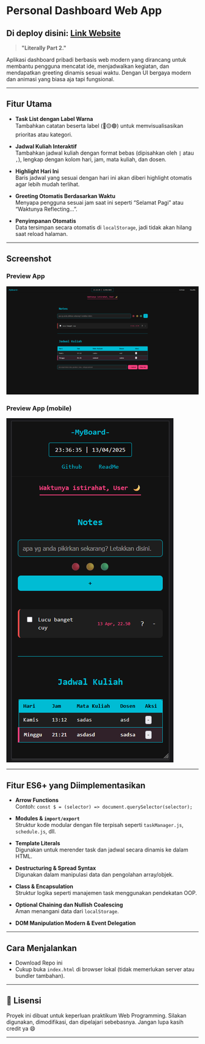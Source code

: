 # Personal Dashboard Web App

## Di deploy disini: [Link Website](https://arkyna.github.io/pemrograman_web_itera_122140174/Jhoel_122140174_pertemuan2/index.html)

> **"Literally Part 2."**

Aplikasi dashboard pribadi berbasis web modern yang dirancang untuk membantu pengguna mencatat ide, menjadwalkan kegiatan, dan mendapatkan greeting dinamis sesuai waktu. Dengan UI bergaya modern dan animasi yang biasa aja tapi fungsional.

---

## Fitur Utama

- **Task List dengan Label Warna**  
  Tambahkan catatan beserta label (🔴🟡🟢) untuk memvisualisasikan prioritas atau kategori.

- **Jadwal Kuliah Interaktif**  
  Tambahkan jadwal kuliah dengan format bebas (dipisahkan oleh `|` atau `,`), lengkap dengan kolom hari, jam, mata kuliah, dan dosen.

- **Highlight Hari Ini**  
  Baris jadwal yang sesuai dengan hari ini akan diberi highlight otomatis agar lebih mudah terlihat.

- **Greeting Otomatis Berdasarkan Waktu**  
  Menyapa pengguna sesuai jam saat ini seperti “Selamat Pagi” atau “Waktunya Reflecting...”.

- **Penyimpanan Otomatis**  
  Data tersimpan secara otomatis di `localStorage`, jadi tidak akan hilang saat reload halaman.

---

## Screenshot

### Preview App
![Tampilan Aplikasi](assets/screenshot1.png)
### Preview App (mobile)
![Tampilan Aplikasi - Mobile](assets/screenshot2.png)

---

## Fitur ES6+ yang Diimplementasikan

- **Arrow Functions**  
  Contoh: `const $ = (selector) => document.querySelector(selector);`

- **Modules & `import/export`**  
  Struktur kode modular dengan file terpisah seperti `taskManager.js`, `schedule.js`, dll.

- **Template Literals**  
  Digunakan untuk merender task dan jadwal secara dinamis ke dalam HTML.

- **Destructuring & Spread Syntax**  
  Digunakan dalam manipulasi data dan pengolahan array/objek.

- **Class & Encapsulation**  
  Struktur logika seperti manajemen task menggunakan pendekatan OOP.

- **Optional Chaining dan Nullish Coalescing**  
  Aman menangani data dari `localStorage`.

- **DOM Manipulation Modern & Event Delegation**

---

## Cara Menjalankan

- Download Repo ini
- Cukup buka `index.html` di browser lokal (tidak memerlukan server atau bundler tambahan).

---

## 🧾 Lisensi

Proyek ini dibuat untuk keperluan praktikum Web Programming. Silakan digunakan, dimodifikasi, dan dipelajari sebebasnya. Jangan lupa kasih credit ya 😄

---

